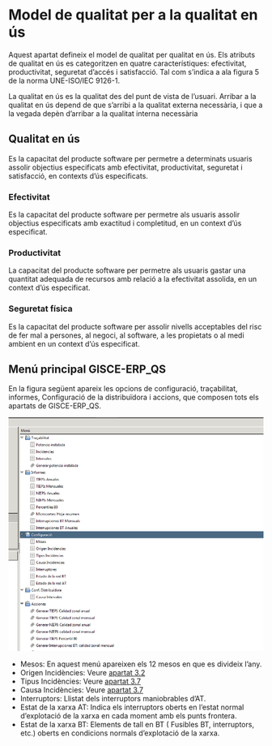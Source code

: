 # Model de qualitat per a la qualitat en ús

Aquest apartat defineix el model de qualitat per qualitat en ús. Els atributs
de qualitat en ús es categoritzen en quatre característiques: efectivitat,
productivitat, seguretat d’accés i satisfacció. Tal com s’indica a ala figura
5 de la norma UNE-ISO/IEC 9126-1.

La qualitat en ús es la qualitat des del punt de vista de l’usuari.
Arribar a la qualitat en ús depend de que s’arribi a la qualitat externa
necessària, i que a la vegada depèn d’arribar a la qualitat interna necessària

## Qualitat en ús

Es la capacitat del producte software per permetre a determinats usuaris
assolir objectius especificats amb efectivitat, productivitat, seguretat i
satisfacció, en contexts d’ús especificats.

### Efectivitat

Es la capacitat del producte software per permetre als usuaris assolir
objectius especificats amb exactitud i completitud, en un context d’ús
especificat.

### Productivitat

La capacitat del producte software per permetre als usuaris gastar una
quantitat adequada de recursos amb relació a la efectivitat assolida, en un
context d’ús especificat.

### Seguretat física

Es la capacitat del producte software per assolir nivells acceptables del
risc de fer mal a persones, al negoci, al software, a les propietats o al medi
ambient en un context d’ús especificat.

## Menú principal GISCE-ERP_QS

En la figura següent apareix les opcions de configuració, traçabilitat,
informes, Configuració de la distribuïdora i accions, que composen tots els
apartats de GISCE-ERP_QS.

![](../_static/calidad/qualitat_menu.png)

* Mesos: En aquest menú apareixen els 12 mesos en que es divideix l’any.
* Origen Incidències: Veure [apartat 3.2](./terminos_y_definicion.md#recollida-dinformacio)
* Tipus Incidències: Veure [apartat 3.7](./terminos_y_definicion.md#desagregacio-de-les-dades-de-la-interrupcio)
* Causa Incidències: Veure [apartat 3.7](./terminos_y_definicion.md#desagregacio-de-les-dades-de-la-interrupcio)
* Interruptors: Llistat dels interruptors maniobrables d’AT.
* Estat de la xarxa AT: Indica els interruptors oberts en l’estat normal
  d’explotació de la xarxa en cada moment amb els punts frontera.
* Estat de la xarxa BT: Elements de tall en BT ( Fusibles BT, interruptors,
  etc.) oberts en condicions normals d’explotació de la xarxa.
